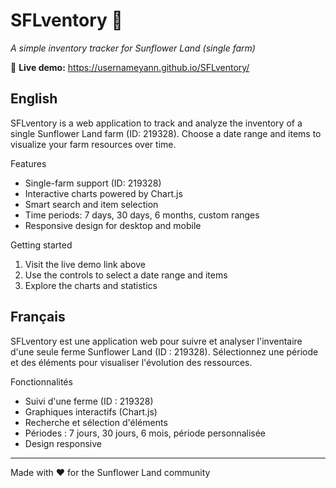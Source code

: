 # SFLventory 🌻

*A simple inventory tracker for Sunflower Land (single farm)*

🔗 **Live demo:** https://usernameyann.github.io/SFLventory/

## English

SFLventory is a web application to track and analyze the inventory of a single Sunflower Land farm (ID: 219328). Choose a date range and items to visualize your farm resources over time.

Features
- Single-farm support (ID: 219328)
- Interactive charts powered by Chart.js
- Smart search and item selection
- Time periods: 7 days, 30 days, 6 months, custom ranges
- Responsive design for desktop and mobile

Getting started
1. Visit the live demo link above
2. Use the controls to select a date range and items
3. Explore the charts and statistics

## Français

SFLventory est une application web pour suivre et analyser l'inventaire d'une seule ferme Sunflower Land (ID : 219328). Sélectionnez une période et des éléments pour visualiser l'évolution des ressources.

Fonctionnalités
- Suivi d'une ferme (ID : 219328)
- Graphiques interactifs (Chart.js)
- Recherche et sélection d'éléments
- Périodes : 7 jours, 30 jours, 6 mois, période personnalisée
- Design responsive

---

Made with ❤️ for the Sunflower Land community